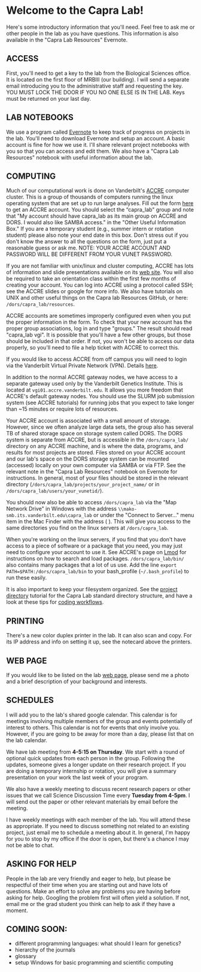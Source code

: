 # Welcome to the Capra Lab!
Here's some introductory information that you'll need. Feel free to ask me or other people in the lab as you have questions. This information is also available in the "Capra Lab Resources" Evernote.

## ACCESS
First, you'll need to get a key to the lab from the Biological Sciences office. It is located on the first floor of MRBIII (our building). I will send a separate email introducing you to the administrative staff and requesting the key. YOU MUST LOCK THE DOOR IF YOU NO ONE ELSE IS IN THE LAB. Keys must be returned on your last day.

## LAB NOTEBOOKS
We use a program called [Evernote](https://evernote.com/) to keep track of progress on projects in the lab. You'll need to download Evernote and setup an account. A basic account is fine for how we use it. I'll share relevant project notebooks with you so that you can access and edit them. We also have a "Capra Lab Resources" notebook with useful information about the lab.

## COMPUTING
Much of our computational work is done on Vanderbilt's [ACCRE](http://www.accre.vanderbilt.edu/) computer cluster. This is a group of thousands of computers running the linux operating system that are set up to run large analyses. Fill out the form [here](http://www.accre.vanderbilt.edu/?page_id=617) to get an ACCRE account. You should select the “capra_lab" group and note that "My account should have capra_lab as its main group on ACCRE and DORS. I would also like SAMBA access." in the "Other Useful Information Box." If you are a temporary student (e.g., summer intern or rotation student) please also note your end date in this box. Don't stress out if you don't know the answer to all the questions on the form, just put a reasonable guess or ask me. NOTE: YOUR ACCRE ACCOUNT AND PASSWORD WILL BE DIFFERENT FROM YOUR VUNET PASSWORD.

If you are not familiar with unix/linux and cluster computing, ACCRE has lots of information and slide presentations available on its [web site](http://www.accre.vanderbilt.edu/?page_id=377). You will also be required to take an orientation class within the first few months of creating your account. You can log into ACCRE using a protocol called SSH; see the ACCRE slides or google for more info. We also have tutorials on UNIX and other useful things on the Capra lab Resources GitHub, or here: ```/dors/capra_lab/resources```.
  
ACCRE accounts are sometimes improperly configured even when you put the proper information in the form. To check that your new account has the proper group associations, log in and type "groups."  The result should read "capra_lab vgi". It is possible that you'll have a few other groups, but those should be included in that order. If not, you won't be able to access our data properly, so you'll need to file a help ticket with ACCRE to correct this.

If you would like to access ACCRE from off campus you will need to login via the Vanderbilt Virtual Private Network (VPN). Details [here](https://it.vanderbilt.edu/security/secure-communications/remote-access/).

In addition to the normal ACCRE gateway nodes, we have access to a separate gateway used only by the Vanderbilt Genetics Institute. This is located at ```vgi01.accre.vanderbilt.edu```. It allows you more freedom that ACCRE's default gateway nodes. You should use the SLURM job submission system (see ACCRE tutorials) for running jobs that you expect to take longer than ~15 minutes or require lots of resources.

Your ACCRE account is associated with a small amount of storage. However, since we often analyze large data sets, the group also has several TB of shared storage space on storage system called DORS. The DORS system is separate from ACCRE, but is accessible in the ```/dors/capra_lab/``` directory on any ACCRE machine, and is where the data, programs, and results for most projects are stored. Files stored on your ACCRE account and our lab's space on the DORS storage system can be mounted (accessed) locally on your own computer via SAMBA or via FTP. See the relevant note in the "Capra Lab Resources" notebook on Evernote for instructions. In general, most of your files should be stored in the relevant directory (```/dors/capra_lab/projects/your_project_name/``` or in ```/dors/capra_lab/users/your_vunetid/```).

You should now also be able to access ```/dors/capra_lab``` via the "Map Network Drive" in Windows with the address ```\\mako-smb.its.vanderbilt.edu\capra_lab``` or under the "Connect to Server…" menu item in the Mac Finder with the address ( ). This will give you access to the same directories you find on the linux servers at ```/dors/capra_lab```.

When you're working on the linux servers, if you find that you don't have access to a piece of software or a package that you need, you may just need to configure your account to use it. See ACCRE's page on [Lmod](https://www.vanderbilt.edu/accre/documentation/lmod/) for instructions on how to search and load packages. ```/dors/capra_lab/bin/``` also contains many packages that a lot of us use. Add the line ```export PATH=$PATH:/dors/capra_lab/bin``` to your bash_profile (```~/.bash_profile```) to run these easily.

It is also important to keep your filesystem organized. See the [project directory](https://github.com/CapraLab/resources/blob/master/tutorials/directory_structure.md) tutorial for the Capra Lab standard directory structure, and have a look at these tips for [coding workflows](https://github.com/CapraLab/resources/blob/master/tutorials/reproducible_coding.md).

## PRINTING
There's a new color duplex printer in the lab. It can also scan and copy. For its IP address and info on setting it up, see the notecard above the printers.

## WEB PAGE
If you would like to be listed on the lab [web page](http://www.capralab.org/), please send me a photo and a brief description of your background and interests.

## SCHEDULES
I will add you to the lab's shared google calendar. This calendar is for meetings involving multiple members of the group and events potentially of interest to others. This calendar is not for events that only involve you. However, if you are going to be away for more than a day, please list that on the lab calendar.

We have lab meeting from **4-5:15 on Thursday**. We start with a round of optional quick updates from each person in the group. Following the updates, someone gives a longer update on their research project. If you are doing a temporary internship or rotation, you will give a summary presentation on your work the last week of your program.

We also have a weekly meeting to discuss recent research papers or other issues that we call Science Discussion Time every **Tuesday from 4-5pm**. I will send out the paper or other relevant materials by email before the meeting.

I have weekly meetings with each member of the lab. You will attend these as appropriate. If you need to discuss something not related to an existing project, just email me to schedule a meeting about it. In general, I'm happy for you to stop by my office if the door is open, but there's a chance I may not be able to chat.

## ASKING FOR HELP
People in the lab are very friendly and eager to help, but please be respectful of their time when you are starting out and have lots of questions. Make an effort to solve any problems you are having before asking for help. Googling the problem first will often yield a solution. If not, email me or the grad student you think can help to ask if they have a moment.


## COMING SOON:
- different programming languages: what should I learn for genetics?
- hierarchy of the journals
- glossary
- setup Windows for basic programming and scientific computing
